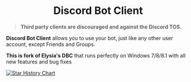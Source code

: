 <h1 align="center">Discord Bot Client</h1>

> **Third party clients are discouraged and against the Discord TOS.**

**Discord Bot Client** allows you to use your bot, just like any other user account, except Friends and Groups. 

**This is fork of Elysia's DBC** that runs perfectly on Windows 7/8/8.1 with all new features and bug fixes

[![Star History Chart](https://api.star-history.com/svg?repos=Forbirdden/DiscordBotClient-OldWindows&type=Date)](https://star-history.com/#Forbirdden/DiscordBotClient-OldWindows&Date)
